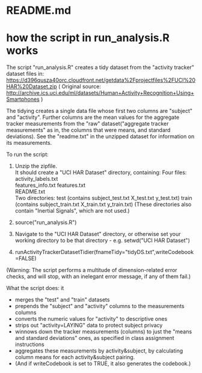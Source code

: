 # README.md
# how the script in run_analysis.R works

The script "run_analysis.R" creates a tidy dataset from the "activity tracker" dataset files in:
https://d396qusza40orc.cloudfront.net/getdata%2Fprojectfiles%2FUCI%20HAR%20Dataset.zip 
( Original source: 
http://archive.ics.uci.edu/ml/datasets/Human+Activity+Recognition+Using+Smartphones  )

The tidying creates a single data file whose first two columns are "subject" and "activity".  Further columns are the mean values for the aggregate tracker measurements from the "raw" dataset("aggregate tracker measurements" as in, the columns that were means, and standard deviations).
See the "readme.txt" in the unzipped dataset for information on its measurements.

To run the script:

1. Unzip the zipfile.  
It should create a "UCI HAR Dataset" directory, containing:
Four files:
  activity_labels.txt  
  features_info.txt	
  features.txt  
  README.txt  
Two directories:
  test	(contains subject_test.txt  X_test.txt  y_test.txt)
  train (contains subject_train.txt  X_train.txt  y_train.txt)
  (These directories also contain "Inertial Signals", which are not used.)

2. source("run_analysis.R")

3. Navigate to the "UCI HAR Dataset" directory, or otherwise set your working directory to be that directory  -  e.g. setwd("UCI HAR Dataset")

4. runActivityTrackerDatasetTidier(fnameTidy="tidyDS.txt",writeCodebook=FALSE)

(Warning: The script performs a multitude of dimension-related error checks, and will stop, with an inelegant error message, if any of them fail.)

What the script does: it
* merges the "test" and "train" datasets
* prepends the "subject" and "activity" columns to the measurements columns
* converts the numeric values for "activity" to descriptive ones
* strips out "activity=LAYING" data to protect subject privacy
* winnows down the tracker measurements (columns) to just the "means and standard deviations" ones, as specified in class assignment instructions
* aggregates these measurements by activity&subject, by calculating column means for each activity&subject pairing.
* (And if writeCodebook is set to TRUE, it also generates the codebook.)

 
